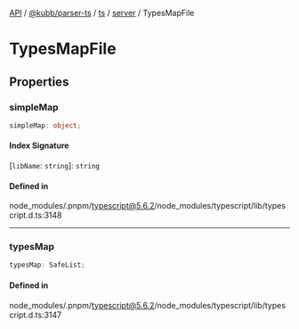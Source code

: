 [API](../../../../../../../packages.md) / [@kubb/parser-ts](../../../../../index.md) / [ts](../../../index.md) / [server](../index.md) / TypesMapFile

# TypesMapFile

## Properties

### simpleMap

```ts
simpleMap: object;
```

#### Index Signature

 \[`libName`: `string`\]: `string`

#### Defined in

node\_modules/.pnpm/typescript@5.6.2/node\_modules/typescript/lib/typescript.d.ts:3148

***

### typesMap

```ts
typesMap: SafeList;
```

#### Defined in

node\_modules/.pnpm/typescript@5.6.2/node\_modules/typescript/lib/typescript.d.ts:3147
